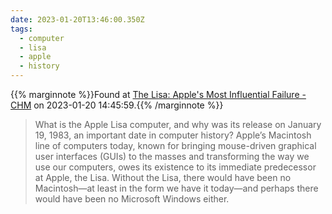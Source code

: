 ```yaml
---
date: 2023-01-20T13:46:00.350Z
tags:
  - computer
  - lisa
  - apple
  - history
---
```

{{% marginnote %}}Found at [The Lisa: Apple's Most Influential Failure - CHM](https://computerhistory.org/blog/the-lisa-apples-most-influential-failure/) on 2023-01-20 14:45:59.{{% /marginnote %}}

> What is the Apple Lisa computer, and why was its release on January 19, 1983, an important date in computer history? Apple’s Macintosh line of computers today, known for bringing mouse-driven graphical user interfaces (GUIs) to the masses and transforming the way we use our computers, owes its existence to its immediate predecessor at Apple, the Lisa. Without the Lisa, there would have been no Macintosh—at least in the form we have it today—and perhaps there would have been no Microsoft Windows either.

